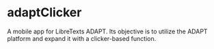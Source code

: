 # adaptClicker
A mobile app for LibreTexts ADAPT. Its objective is to utilize the ADAPT platform and expand it with a clicker-based function.  
